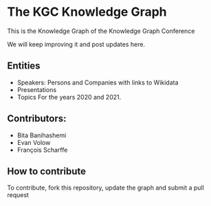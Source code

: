 # The KGC Knowledge Graph
This is the Knowledge Graph of the Knowledge Graph Conference

We will keep improving it and post updates here.

## Entities 
* Speakers: Persons and Companies with links to Wikidata
* Presentations
* Topics
For the years 2020 and 2021.



## Contributors:
* Bita Banihashemi
* Evan Volow
* François Scharffe


## How to contribute
To contribute, fork this repository, update the graph and submit a pull request
